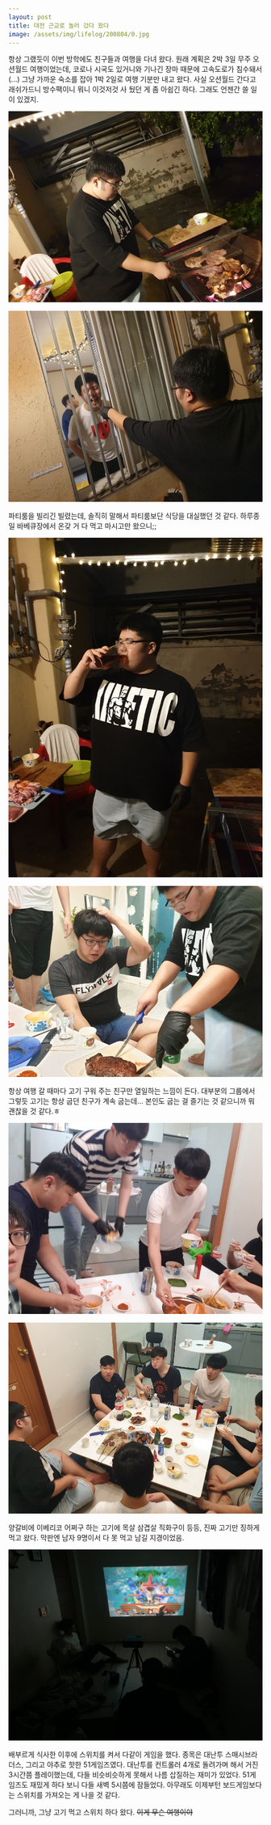 ```yaml
---
layout: post
title: 대전 근교로 놀러 갔다 왔다
image: /assets/img/lifelog/200804/0.jpg
---
```


항상 그랬듯이 이번 방학에도 친구들과 여행을 다녀 왔다.
원래 계획은 2박 3일 무주 오션월드 여행이었는데, 코로나 시국도 있거니와 기나긴 장마 때문에 고속도로가 침수돼서(...) 그냥 가까운 숙소를 잡아 1박 2일로 여행 기분만 내고 왔다.
사실 오션월드 간다고 래쉬가드니 방수팩이니 뭐니 이것저것 사 뒀던 게 좀 아쉽긴 하다. 그래도 언젠간 쓸 일이 있겠지.

![1](/assets/img/lifelog/200804/1.JPG)   

![2](/assets/img/lifelog/200804/2.JPG)

파티룸을 빌리긴 빌렸는데, 솔직히 말해서 파티룸보단 식당을 대실했던 것 같다. 하루종일 바베큐장에서 온갖 거 다 먹고 마시고만 왔으니;;

![3](/assets/img/lifelog/200804/2_1.JPG)

![4](/assets/img/lifelog/200804/3.JPG)

항상 여행 갈 때마다 고기 구워 주는 친구만 열일하는 느낌이 든다.
대부분의 그룹에서 그렇듯 고기는 항상 굽던 친구가 계속 굽는데... 본인도 굽는 걸 즐기는 것 같으니까 뭐 괜찮을 것 같다.ㅎ  

![5](/assets/img/lifelog/200804/5.JPG)

![6](/assets/img/lifelog/200804/4.JPG)

양갈비에 이베리코 어쩌구 하는 고기에 목살 삼겹살 직화구이 등등, 진짜 고기만 징하게 먹고 왔다. 막판엔 남자 9명이서 다 못 먹고 남길 지경이었음.

![7](/assets/img/lifelog/200804/6.jpg)

배부르게 식사한 이후에 스위치를 켜서 다같이 게임을 했다. 종목은 대난투 스매시브라더스, 그리고 야추로 핫한 51게임즈였다.
대난투를 컨트롤러 4개로 돌려가며 해서 거진 3시간쯤 플레이했는데, 다들 비슷비슷하게 못해서 나름 삽질하는 재미가 있었다.
51게임즈도 재밌게 하다 보니 다들 새벽 5시쯤에 잠들었다. 아무래도 이제부턴 보드게임보다는 스위치를 가져오는 게 나을 것 같다.

그러니까, 그냥 고기 먹고 스위치 하다 왔다. ~~이게 무슨 여행이야~~
